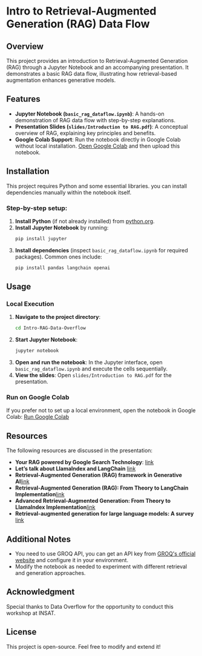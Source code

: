 # Intro to Retrieval-Augmented Generation (RAG) Data Flow

## Overview
This project provides an introduction to Retrieval-Augmented Generation (RAG) through a Jupyter Notebook and an accompanying presentation. It demonstrates a basic RAG data flow, illustrating how retrieval-based augmentation enhances generative models.

## Features
- **Jupyter Notebook (`basic_rag_dataflow.ipynb`)**: A hands-on demonstration of RAG data flow with step-by-step explanations.
- **Presentation Slides (`slides/Introduction to RAG.pdf`)**: A conceptual overview of RAG, explaining key principles and benefits.
- **Google Colab Support**: Run the notebook directly in Google Colab without local installation. [Open Google Colab](https://colab.research.google.com/) and then upload this notebook.

## Installation
This project requires Python and some essential libraries. you can install dependencies manually within the notebook itself.

### **Step-by-step setup:**
1. **Install Python** (if not already installed) from [python.org](https://www.python.org/).
2. **Install Jupyter Notebook** by running:
   ```sh
   pip install jupyter
   ```
3. **Install dependencies** (inspect `basic_rag_dataflow.ipynb` for required packages). Common ones include:
   ```sh
   pip install pandas langchain openai
   ```

## Usage
### **Local Execution**
1. **Navigate to the project directory**:
   ```sh
   cd Intro-RAG-Data-Overflow
   ```
2. **Start Jupyter Notebook**:
   ```sh
   jupyter notebook
   ```
3. **Open and run the notebook**: In the Jupyter interface, open `basic_rag_dataflow.ipynb` and execute the cells sequentially.
4. **View the slides**: Open `slides/Introduction to RAG.pdf` for the presentation.

### **Run on Google Colab**
If you prefer not to set up a local environment, open the notebook in Google Colab:
[Run Google Colab](https://colab.research.google.com/)

## Resources
The following resources are discussed in the presentation:
- **Your RAG powered by Google Search Technology**: [link](https://cloud.google.com/blog/products/ai-machine-learning/rags-powered-by-google-search-technology-part-1?hl=en&linkId=9446045)
- **Let’s talk about LlamaIndex and LangChain** [link](https://superwise.ai/blog/lets-talk-about-llamaindex-and-langchain/#:~:text=On%20the%20one%20hand%2C%20LlamaIndex,driven%20pipelines%20for%20streamlined%20operations.)
- **Retrieval-Augmented Generation (RAG) framework in Generative AI**[link](https://www.linkedin.com/pulse/retrieval-augmented-generation-rag-framework-generative-raja-zjasc/)
- **Retrieval-Augmented Generation (RAG): From Theory to LangChain Implementation**[link](https://towardsdatascience.com/retrieval-augmented-generation-rag-from-theory-to-langchain-implementation-4e9bd5f6a4f2/)
- **Advanced Retrieval-Augmented Generation: From Theory to LlamaIndex Implementation**[link](https://towardsdatascience.com/advanced-retrieval-augmented-generation-from-theory-to-llamaindex-implementation-4de1464a9930/#c1e2)
- **Retrieval-augmented generation for large language models: A survey** [link](https://arxiv.org/pdf/2312.10997)

## Additional Notes
- You need to use GROQ API, you can get an API key from [GROQ's official website](https://console.groq.com/keys) and configure it in your environment.
- Modify the notebook as needed to experiment with different retrieval and generation approaches.

## Acknowledgment

Special thanks to Data Overflow for the opportunity to conduct this workshop at INSAT.

## License
This project is open-source. Feel free to modify and extend it!

